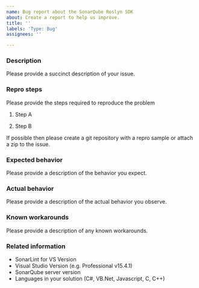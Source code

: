 ```yaml
---
name: Bug report about the SonarQube Roslyn SDK
about: Create a report to help us improve.
title: ''
labels: 'Type: Bug'
assignees: ''

---
```


### Description

Please provide a succinct description of your issue.

### Repro steps

Please provide the steps required to reproduce the problem

1. Step A

2. Step B

If possible then please create a git repository with a repro sample or attach a zip to the issue.

### Expected behavior

Please provide a description of the behavior you expect.

### Actual behavior

Please provide a description of the actual behavior you observe.

### Known workarounds

Please provide a description of any known workarounds.

### Related information

* SonarLint for VS Version
* Visual Studio Version (e.g. Professional v15.4.1)
* SonarQube server version
* Languages in your solution (C#, VB.Net, Javascript, C, C++)
